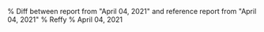 % Diff between report from "April 04, 2021" and reference report from "April 04, 2021"
% Reffy
% April 04, 2021

